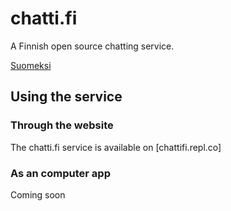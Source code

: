 # chatti.fi
A Finnish open source chatting service.

[Suomeksi](README.md)
## Using the service
### Through the website
The chatti.fi service is available on [chattifi.repl.co]
### As an computer app
Coming soon
